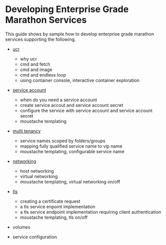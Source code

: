 # Developing Enterprise Grade Marathon Services

This guide shows by sample how to develop enterprise grade marathon services supporting the following.

- [ucr](ucr.md)
    - why ucr
    - cmd and fetch
    - cmd and image
    - cmd and endless loop
    - using container console, interactive container exploration


- [service account](service-account.md)
    - when do you need a service account
    - create service accout and service account secret
    - configure the service with service account and service account secret
    - moustache templating


- [multi tenancy](multi-tenancy.md)
    - service names scoped by folders/groups
    - mapping fully qualified service name to vip name
    - moustache templating, configurable service name
 
 
- [networking](networking.md)
    - host networking
    - virtual networking
    - moustache templating, virtual networking on/off


- [tls](tls.md)
    - creating a certificate request
    - a tls service enpoint implementation
    - a tls service endpoint implementation requiring client authentication
    - moustache templating, tls on/off


- volumes

- service configuration



